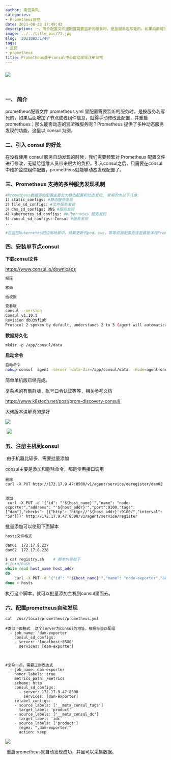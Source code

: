 ```yaml
---
author: 南宫乘风
categories:
- Prometheus监控
date: 2021-08-23 17:49:43
description: 一、简介配置文件里配置需要监听的服务时，是按服务名写死的，如果后面增加了节点或者组件信息，就得手动修改此配置，并重启；那么能否动态的监听微服务呢？提供了多种动态服务发现的功能，这里以为例。二、引入的好。。。。。。。
image: ../../title_pic/73.jpg
slug: '202108231749'
tags:
- 监控
- prometheus
title: Prometheus基于consul中心自动发现注册监控
---
```


<!--more-->

### ![](../../image/20210108095552681.png)

 

### 一、 简介

prometheus配置文件 prometheus.yml 里配置需要监听的服务时，是按服务名写死的，如果后面增加了节点或者组件信息，就得手动修改此配置，并重启 promethues；那么能否动态的监听微服务呢？Prometheus 提供了多种动态服务发现的功能，这里以 consul 为例。

### 二、引入 consul 的好处

在没有使用 consul 服务自动发现的时候，我们需要频繁对 Prometheus 配置文件进行修改，无疑给运维人员带来很大的负担。引入consul之后，只需要在consul中维护监控组件配置，prometheus就能够动态发现配置了。

### 三、Prometheus 支持的多种服务发现机制

```bash
#Prometheus数据源的配置主要分为静态配置和动态发现, 常用的为以下几类:
1）static_configs: #静态服务发现
2）file_sd_configs: #文件服务发现
3）dns_sd_configs: DNS #服务发现
4）kubernetes_sd_configs: #Kubernetes 服务发现
5）consul_sd_configs: Consul #服务发现
...

#在监控kubernetes的应用场景中，频繁更新的pod，svc，等等资源配置应该是最能体现Prometheus监控目标自动发现服务的好处
```

### 四、安装单节点consul

**下载consul文件**

<https://www.consul.io/downloads>

```bash
解压

移动

给权限

查看版
consul --version
Consul v1.10.1
Revision db839f18b
Protocol 2 spoken by default, understands 2 to 3 (agent will automatically use protocol >2 when speaking to compatible agents)
```

**数据持久化**

```
mkdir -p /app/consul/data
```

**启动命令**

```bash
启动命令
nohup consul  agent -server -data-dir=/app/consul/data  -node=agent-one -bind=172.17.9.47 -bootstrap-expect=1 -client=0.0.0.0 -ui > /app/consul/consul.log 2>&1 &
```

简单单机版已经完成。

复杂点的有集群版，账号口令认证等等，相关参考文档

<https://www.k8stech.net/post/prom-discovery-consul/>

大佬版本讲解真的是好

![](../../image/20210823173951282.png)

 ![](../../image/20210823174025226.png)

### 五、注册主机到**consul**

 由于机器比较多，需要批量添加

consul主要是添加和删除命令，都是使用接口调用

```
删除
curl -X PUT http://172.17.9.47:8500/v1/agent/service/deregister/dam02


添加
 curl -X PUT -d '{"id": "'${host_name}'","name": "node-exporter","address": "'${host_addr}'","port":9100,"tags": ["dam"],"checks": [{"http": "http://'${host_addr}':9100/","interval": "5s"}]}' http://172.17.9.47:8500/v1/agent/service/register
```

批量添加可以使用下面脚本

```bash
hosts文件格式

dam01  172.17.8.227
dam02  172.17.8.228
```

```bash
$ cat registry.sh    # 脚本内容如下
#!/bin/bash
while read host_name host_addr
do
    curl -X PUT -d '{"id": "'${host_name}'","name": "node-exporter","address": "'${host_addr}'","port":9100,"tags": ["dam"],"checks": [{"http": "http://'${host_addr}':9100/","interval": "15s"}]}' http://172.17.9.47:8500/v1/agent/service/register
done < hosts
```

执行这个脚本，就可以批量添加主机到consul里面去。

### 六、配置prometheus自动发现

```
cat  /usr/local/prometheus/prometheus.yml

#类似下面格式  这个server为consul的地址，根据标签匹配组
  - job_name: 'dam-exporter'
    consul_sd_configs:
    - server: 'localhost:8500'
      services: [dam-exporter] 



#复杂一点，需要正则表达式
  - job_name: dam-exporter
    honor_labels: true
    metrics_path: /metrics
    scheme: http
    consul_sd_configs:
      - server: 172.17.9.47:8500
        services: [dam-exporter]
    relabel_configs:
    - source_labels: ['__meta_consul_tags']
      target_label: 'product'
    - source_labels: ['__meta_consul_dc']
      target_label: 'idc'
    - source_labels: ['product']
      regex: ",dam-exporter,"
      action: keep
```

![](../../image/20210823174829513.png)

 重启prometheus就自动发现成功，并且可以采集数据。